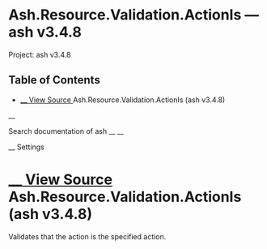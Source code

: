 # Ash.Resource.Validation.ActionIs — ash v3.4.8

Project: ash v3.4.8

## Table of Contents

- [ __ View Source ](external_link) Ash.Resource.Validation.ActionIs (ash v3.4.8)

__

Search documentation of ash __ __

__ Settings

#  [ __ View Source ](external_link) Ash.Resource.Validation.ActionIs (ash v3.4.8)

Validates that the action is the specified action.
